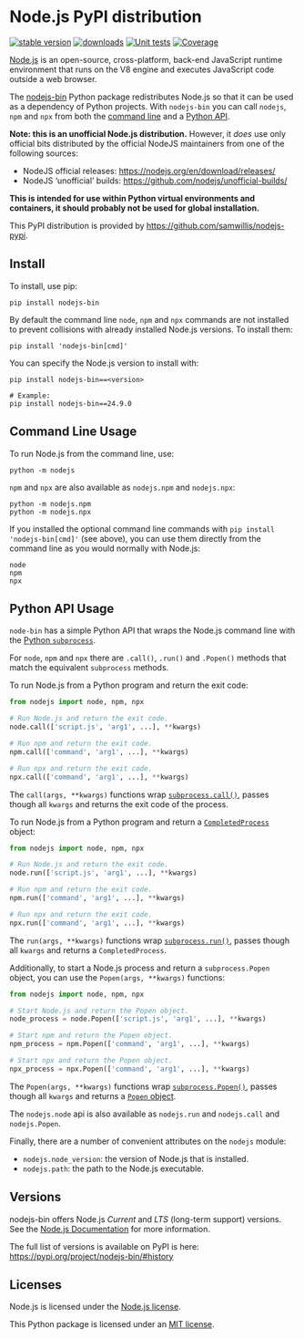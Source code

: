 # Node.js PyPI distribution

<!-- badges -->
[![stable version][stable-version-badge]][stable-version-link]
[![downloads][downloads-pypi-badge]][downloads-pypi-link]
[![Unit tests][test-status-badge]][test-status-link]
[![Coverage][coverage-badge]][coverage-link]
<br />


[Node.js][nodejs] is an open-source, cross-platform, back-end JavaScript runtime
environment that runs on the V8 engine and executes JavaScript code outside a
web browser. 

The [nodejs-bin][pypi] Python package redistributes Node.js so that it can be
used as a dependency of Python projects. With `nodejs-bin` you can call
`nodejs`, `npm` and `npx` from both the [command line](#command-line-usage) and
a [Python API](#python-api-usage).

**Note: this is an unofficial Node.js distribution.** However, it _does_ use
only official bits distributed by the official NodeJS maintainers from one of
the following sources:

* NodeJS official releases: <https://nodejs.org/en/download/releases/>
* NodeJS ‘unofficial’ builds: <https://github.com/nodejs/unofficial-builds/>

**This is intended for use within Python virtual environments and containers, it
should probably not be used for global installation.**

This PyPI distribution is provided by
<https://github.com/samwillis/nodejs-pypi>.


## Install

To install, use pip:

```shell
pip install nodejs-bin
```

By default the command line `node`, `npm` and `npx` commands are not installed
to prevent collisions with already installed Node.js versions. To install them:

```shell
pip install 'nodejs-bin[cmd]'
```

You can specify the Node.js version to install with:

```shell
pip install nodejs-bin==<version>

# Example:
pip install nodejs-bin==24.9.0
```

Command Line Usage
------------------

To run Node.js from the command line, use:

```shell
python -m nodejs
```

`npm` and `npx` are also available as `nodejs.npm` and `nodejs.npx`:

```shell
python -m nodejs.npm
python -m nodejs.npx
```

If you installed the optional command line commands with `pip install 'nodejs-bin[cmd]'` (see above), you can use them directly from the command line as you would normally with Node.js:

```shell
node
npm
npx
```

Python API Usage
----------------

`node-bin` has a simple Python API that wraps the Node.js command line with the
[Python `subprocess`][python-docs-subprocess].

For `node`, `npm` and `npx` there are `.call()`, `.run()` and `.Popen()` methods
that match the equivalent `subprocess` methods.

To run Node.js from a Python program and return the exit code:

```python
from nodejs import node, npm, npx

# Run Node.js and return the exit code.
node.call(['script.js', 'arg1', ...], **kwargs)

# Run npm and return the exit code.
npm.call(['command', 'arg1', ...], **kwargs)

# Run npx and return the exit code.
npx.call(['command', 'arg1', ...], **kwargs)
```

The `call(args, **kwargs)` functions wrap
[`subprocess.call()`][python-docs-subprocess-call], passes though all `kwargs`
and returns the exit code of the process.

To run Node.js from a Python program and return a
[`CompletedProcess`][python-docs-subprocess-completed-process] object:

```python
from nodejs import node, npm, npx

# Run Node.js and return the exit code.
node.run(['script.js', 'arg1', ...], **kwargs)

# Run npm and return the exit code.
npm.run(['command', 'arg1', ...], **kwargs)

# Run npx and return the exit code.
npx.run(['command', 'arg1', ...], **kwargs)
```

The `run(args, **kwargs)` functions wrap
[`subprocess.run()`][python-docs-subprocess-run], passes though all `kwargs` and
returns a `CompletedProcess`.

Additionally, to start a Node.js process and return a `subprocess.Popen` object, you can use the `Popen(args, **kwargs)` functions:

```python
from nodejs import node, npm, npx

# Start Node.js and return the Popen object.
node_process = node.Popen(['script.js', 'arg1', ...], **kwargs)

# Start npm and return the Popen object.
npm_process = npm.Popen(['command', 'arg1', ...], **kwargs)

# Start npx and return the Popen object.
npx_process = npx.Popen(['command', 'arg1', ...], **kwargs)
```

The `Popen(args, **kwargs)` functions wrap
[`subprocess.Popen()`][python-docs-subprocess-popen], passes though all `kwargs`
and returns a [`Popen` object][python-docs-subprocess-popen-objects].

The `nodejs.node` api is also available as `nodejs.run` and `nodejs.call` and
`nodejs.Popen`.

Finally, there are a number of convenient attributes on the `nodejs` module:

  * `nodejs.node_version`: the version of Node.js that is installed.
  * `nodejs.path`: the path to the Node.js executable.


## Versions

nodejs-bin offers Node.js *Current* and *LTS* (long-term support) versions. See
the [Node.js Documentation][nodejs-releases] for more information.

The full list of versions is available on PyPI is here:
<https://pypi.org/project/nodejs-bin/#history>


## Licenses

Node.js is licensed under the [Node.js license][nodejs-license].

This Python package is licensed under an [MIT license][nodejs-pypi-license].



<!-- links -->
[coverage-badge]: https://codecov.io/gh/christophfink/nodejs-pypi/branch/main/graph/badge.svg?token=emlBDgnStv
[coverage-link]: https://codecov.io/gh/christophfink/nodejs-pypi
[downloads-pypi-badge]: https://static.pepy.tech/personalized-badge/nodejs-bin?period=total&units=international_system&left_color=grey&right_color=orange&left_text=Downloads
[downloads-pypi-link]: https://pypi.org/project/nodejs-bin
[stable-version-badge]: https://img.shields.io/pypi/v/nodejs-bin?label=Stable
[stable-version-link]: https://github.com/christophfink/nodejs-pypi/releases
[test-status-badge]: https://github.com/christophfink/nodejs-pypi/actions/workflows/test.yml/badge.svg
[test-status-link]: https://github.com/christophfink/nodejs-pypi/actions/workflows/test.yml


[nodejs]: https://nodejs.org/
[nodejs-license]: https://raw.githubusercontent.com/nodejs/node/master/LICENSE
[nodejs-releases]: https://nodejs.org/en/about/releases/
[nodejs-pypi-license]: LICENSE
[pypi]: https://pypi.org/project/nodejs-bin/
[python-docs-subprocess]: https://docs.python.org/3/library/subprocess.html
[python-docs-subprocess-call]: https://docs.python.org/3/library/subprocess.html#subprocess.call
[python-docs-subprocess-run]: https://docs.python.org/3/library/subprocess.html#subprocess.run
[python-docs-subprocess-popen]: https://docs.python.org/3/library/subprocess.html#subprocess.Popen
[python-docs-subprocess-completed-process]: https://docs.python.org/3/library/subprocess.html#subprocess.CompletedProcess
[python-docs-subprocess-popen-objects]: https://docs.python.org/3/library/subprocess.html#popen-objects
